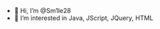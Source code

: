 - 👋 Hi, I’m @Sm1le28
- 👀 I’m interested in Java, JScript, JQuery, HTML


<!---
Sm1le28/Sm1le28 is a ✨ special ✨ repository because its `README.md` (this file) appears on your GitHub profile.
You can click the Preview link to take a look at your changes.
--->
